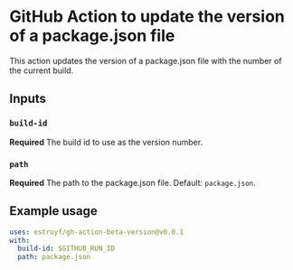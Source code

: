 # GitHub Action to update the version of a package.json file

This action updates the version of a package.json file with the number of the current build.

## Inputs

### `build-id`

**Required** The build id to use as the version number.

### `path`

**Required** The path to the package.json file. Default: `package.json`.

## Example usage

```yaml
uses: estruyf/gh-action-beta-version@v0.0.1
with:
  build-id: $GITHUB_RUN_ID
  path: package.json
```